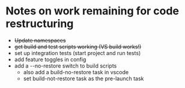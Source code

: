 # Notes on work remaining for code restructuring

 * ~~Update namespaces~~
 * ~~get build and test scripts working (VS build works!)~~
 * set up integration tests (start project and run tests)
 * add feature toggles in config
 * add a --no-restore switch to build scripts
   * also add a build-no-restore task in vscode
   * set build-not-restore task as the pre-launch task 